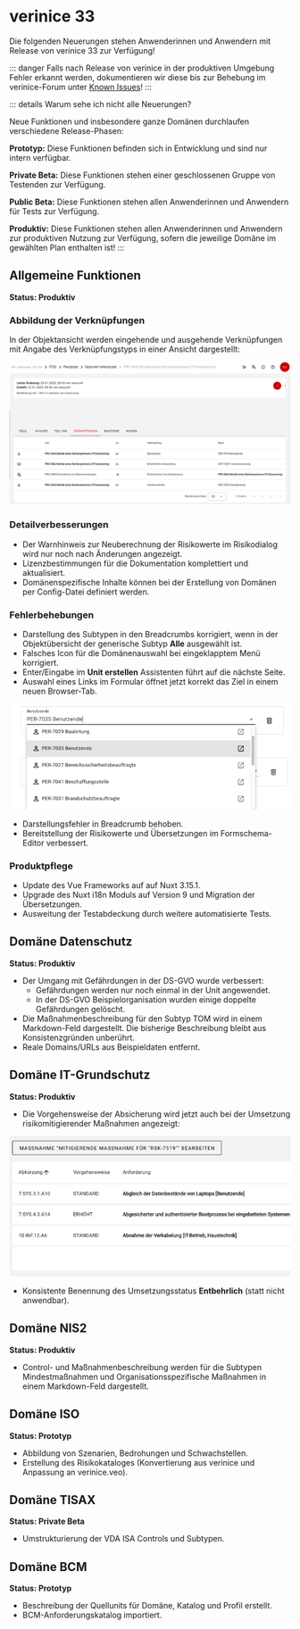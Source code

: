 <!-- © 2025 The Project Contributors - see AUTHORS.txt -->
# verinice 33

Die folgenden Neuerungen stehen Anwenderinnen und Anwendern mit Release von verinice 33 zur Verfügung!

::: danger Falls nach Release von verinice in der produktiven Umgebung Fehler erkannt werden, dokumentieren wir diese bis zur Behebung im verinice-Forum unter [Known Issues](https://forum.verinice.com/c/veo/known-issues/87)!
:::

::: details Warum sehe ich nicht alle Neuerungen?

Neue Funktionen und insbesondere ganze Domänen durchlaufen verschiedene Release-Phasen:

**Prototyp:** Diese Funktionen befinden sich in Entwicklung und sind nur intern verfügbar.

**Private Beta:** Diese Funktionen stehen einer geschlossenen Gruppe von Testenden zur Verfügung.

**Public Beta:** Diese Funktionen stehen allen Anwenderinnen und Anwendern für Tests zur Verfügung.

**Produktiv:** Diese Funktionen stehen allen Anwenderinnen und Anwendern zur produktiven Nutzung zur Verfügung, sofern die jeweilige Domäne im gewählten Plan enthalten ist!
:::

## Allgemeine Funktionen

**Status: Produktiv**

### Abbildung der Verknüpfungen

In der Objektansicht werden eingehende und ausgehende Verknüpfungen mit Angabe des Verknüpfungstyps in einer Ansicht dargestellt:

![Verknüpfungen](/assets/release-notes/verinice-33_Links.de.png)

### Detailverbesserungen

- Der Warnhinweis zur Neuberechnung der Risikowerte im Risikodialog wird nur noch nach Änderungen angezeigt.
- Lizenzbestimmungen für die Dokumentation komplettiert und aktualisiert.
- Domänenspezifische Inhalte können bei der Erstellung von Domänen per Config-Datei definiert werden.

### Fehlerbehebungen

- Darstellung des Subtypen in den Breadcrumbs korrigiert, wenn in der Objektübersicht der generische Subtyp **Alle** ausgewählt ist.
- Falsches Icon für die Domänenauswahl bei eingeklapptem Menü korrigiert.
- Enter/Eingabe im **Unit erstellen** Assistenten führt auf die nächste Seite.
- Auswahl eines Links im Formular öffnet jetzt korrekt das Ziel in einem neuen Browser-Tab.

![Custom Link öffnen](/assets/release-notes/verinice-33_Custom_Link.png)

- Darstellungsfehler in Breadcrumb behoben.
- Bereitstellung der Risikowerte und Übersetzungen im Formschema-Editor verbessert.

### Produktpflege

- Update des Vue Frameworks auf auf Nuxt 3.15.1.
- Upgrade des Nuxt i18n Moduls auf Version 9 und Migration der Übersetzungen.
- Ausweitung der Testabdeckung durch weitere automatisierte Tests.

## Domäne Datenschutz

**Status: Produktiv**

- Der Umgang mit Gefährdungen in der DS-GVO wurde verbessert:
    - Gefährdungen werden nur noch einmal in der Unit angewendet.
    - In der DS-GVO Beispielorganisation wurden einige doppelte Gefährdungen gelöscht.
- Die Maßnahmenbeschreibung für den Subtyp TOM wird in einem Markdown-Feld dargestellt. Die bisherige Beschreibung bleibt aus Konsistenzgründen unberührt.
- Reale Domains/URLs aus Beispieldaten entfernt.

## Domäne IT-Grundschutz

**Status: Produktiv**

- Die Vorgehensweise der Absicherung wird jetzt auch bei der Umsetzung risikomitigierender Maßnahmen angezeigt:

![Vorgehensweise der Absicherung](/assets/release-notes/verinice-33_Vorgehensweise_der_Absicherung.de.png)

- Konsistente Benennung des Umsetzungsstatus **Entbehrlich** (statt nicht anwendbar).

## Domäne NIS2

**Status: Produktiv**

- Control- und Maßnahmenbeschreibung werden für die Subtypen Mindestmaßnahmen und Organisationsspezifische Maßnahmen in einem Markdown-Feld dargestellt.

## Domäne ISO

**Status: Prototyp**

- Abbildung von Szenarien, Bedrohungen und Schwachstellen.
- Erstellung des Risikokataloges (Konvertierung aus verinice und Anpassung an verinice.veo).

## Domäne TISAX

**Status: Private Beta**

- Umstrukturierung der VDA ISA Controls und Subtypen.

## Domäne BCM

**Status: Prototyp**

- Beschreibung der Quellunits für Domäne, Katalog und Profil erstellt.
- BCM-Anforderungskatalog importiert.
